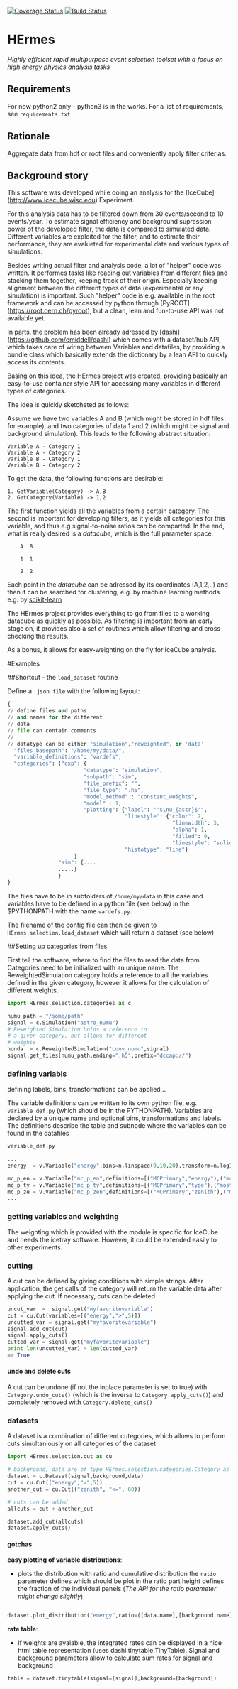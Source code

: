 [![Coverage Status](https://coveralls.io/repos/github/achim1/pyevsel/badge.svg?branch=master)](https://coveralls.io/github/achim1/pyevsel?branch=master)
[![Build Status](https://travis-ci.org/achim1/HErmes.svg?branch=master)](https://travis-ci.org/achim1/HErmes.svg?branch=master)


# HErmes

*Highly efficient rapid multipurpose event selection toolset with a focus on high energy physics analysis tasks* 


Requirements
---------------------------

For now python2 only - python3 is in the works. For a list of requirements, see `requirements.txt`


Rationale
----------------------------
Aggregate data from hdf or root files and conveniently apply filter criterias.



Background story
----------------------------

This software was developed while doing an analysis for the [IceCube] (http://www.icecube.wisc.edu) Experiment.

For this analysis data has to be filtered down from 30 events/second to 10 events/year. To estimate signal efficiency and background supression power of the developed filter, the data is compared to simulated data. Different variables are exploited for the filter, and to estimate their performance, they are evalueted for experimental data and various types of simulations. 

Besides writing actual filter and analysis code, a lot of "helper" code was written. It performes tasks like reading out variables from different files and stacking them together, keeping track of their origin.
Especially keeping alignment between the different types of data (experimental or any simulation) is important. Such "helper" code is e.g. available in the root framework and can be accessed by python through [PyROOT] (https://root.cern.ch/pyroot), but a clean, lean and fun-to-use API was not available yet.

In parts, the problem has been already adressed by [dashi] (https://github.com/emiddell/dashi) which comes with a dataset/hub API, which takes care of wiring between Variables and datafiles, by providing a bundle class which basically extends the dictionary by a lean API to quickly access its contents.

Basing on this idea, the HErmes project was created, providing basically an easy-to-use container style API for accessing many variables in different types of categories.

The idea is quickly sketcheted as follows:

Assume we have two variables A and B (which might be stored in hdf files for example), and two categories of data 1 and 2 (which might be signal and background simulation). This leads to the following abstract situation:

```
Variable A - Category 1
Variable A - Category 2
Variable B - Category 1
Variable B - Category 2
```

To get the data, the following functions are desirable:

```
1. GetVariable(Category) -> A,B
2. GetCategory(Variable) -> 1,2
```

The first function yields all the variables from a certain category.
The second is important for developing filters, as it yields all categories for this variable, and thus e.g signal-to-noise ratios can be comparted.
In the end, what is really desired is a *datacube*, which is the full parameter space:

```
    A  B 

    1  1

    2  2 
```

Each point in the *datacube* can be adressed by its coordinates (A,1,2,..) and then it can be searched for clustering, e.g. by machine learning methods e.g. by [scikit-learn](http://scikit-learn.org/stable/documentation.html)

The HErmes project provides everything to go from files to a working datacube as quickly as possible. As filtering is important from an early stage on, it provides also a set of routines which allow filtering and cross-checking the results.

As a bonus, it allows for easy-weighting on the fly for IceCube analysis.

#Examples

##Shortcut - the `load_dataset` routine

Define a `.json file` with the following layout:

```python
{
// define files and paths 
// and names for the different
// data
// file can contain comments 
//
// datatype can be either "simulation","reweighted", or 'data'
  "files_basepath": "/home/my/data/",
  "variable_definitions": "vardefs",
  "categories": {"exp": {
                        "datatype": "simulation",
                        "subpath": "sim",
                        "file_prefix": "",
                        "file_type": ".h5",
                        "model_method" : "constant_weights",
                        "model" : 1,
                        "plotting": {"label": "'$\nu_{astr}$'",
                                     "linestyle": {"color": 2,
                                                    "linewidth": 3,
                                                    "alpha": 1,
                                                    "filled": 0,
                                                    "linestyle": "solid"},
                                     "histotype": "line"}
                     }
                "sim": {....
                .....} 
                }
}
```

The files have to be in subfolders of `/home/my/data` in this case and variables have
to be defined in a python file (see below) in the $PYTHONPATH with the name `vardefs.py`.

The filename of the config file can then be given to `HErmes.selection.load_dataset` which will return a dataset (see below)

##Setting up categories from files

First tell the software, where to find the files to read the data from. Categories need to be initialized with an unique name.
The ReweightedSimulation category holds a reference to all the variables defined in the given category, however it allows for 
the calculation of different weights.

```python
import HErmes.selection.categories as c

numu_path = "/some/path"
signal = c.Simulation("astro_numu")
# Reweighted Simulation holds a reference to
# a given category, but allows for different
# weights
honda  = c.ReweightedSimulation("conv_numu",signal)
signal.get_files(numu_path,ending=".h5",prefix="dccap://")
```
### defining variabls
 defining labels, bins,
 transformations can be applied...

The variable definitions can be written to its own python file, e.g. `variable_def.py` (which should be in the PYTHONPATH).
Variables are declared by a unique name and optional bins, transformations and labels. The definitions describe the table and subnode
where the variables can be found in the datafiles

```python
variable_def.py

...
energy  = v.Variable("energy",bins=n.linspace(0,10,20),transform=n.log10,label=r"$\log(E_{rec}/$GeV$)$",definitions=[("MyReco","energy")])

mc_p_en = v.Variable("mc_p_en",definitions=[("MCPrimary","energy"),("mostEnergeticPrimary","energy")])
mc_p_ty = v.Variable("mc_p_ty",definitions=[("MCPrimary","type"),("mostEnergeticPrimary","type")],transform=conv.ConvertPrimaryToPDG)
mc_p_ze = v.Variable("mc_p_zen",definitions=[("MCPrimary","zenith"),("mostEnergeticPrimary","zenith")],transform=conv.ConvertPrimaryToPDG)
...

```


### getting variables and weighting

The weighting which is provided with the module is specific for IceCube and needs the icetray software. However, it could be extended easily to other experiments.


### cutting

A cut can be defined by giving conditions with simple strings. After application, the get calls of the category will return
the variable data after applying the cut.
If necessary, cuts can be deleted

```python
uncut_var  =  signal.get("myfavoritevariable")
cut = cu.Cut(variables=[("energy",">",5)])
uncutted_var = signal.get("myfavoritevariable")
signal.add_cut(cut)
signal.apply_cuts()
cutted_var = signal.get("myfavoritevariable")
print len(uncutted_var) > len(cutted_var)
=> True
```

#### undo and delete cuts

A cut can be undone (if not the inplace parameter is set to true) with `Category.undo_cuts()` (which is the inverse to `Category.apply_cuts()`) and completely removed with `Category.delete_cuts()`


### datasets

A dataset is a combination of different cutegories, which allows to perform cuts simultaniously on all categories of the
dataset

```python
import HErmes.selection.cut as cu

# background, data are of type HErmes.selection.categories.Category as well
dataset = c.Dataset(signal,background,data)
cut = cu.Cut(("energy",">",5))
another_cut = cu.Cut(("zenith", "<=", 60))

# cuts can be added
allcuts = cut + another_cut

dataset.add_cut(allcuts)
dataset.apply_cuts()
```

#### gotchas

**easy plotting of variable distributions**:

* plots the distribution with ratio and cumulative distribution the `ratio` parameter defines which should be plot in the ratio part height defines the fraction of the individual panels (*The API for the ratio parameter might change slightly*)

```python

dataset.plot_distribution("energy",ratio=([data.name],[background.name]),heights=[.3,.2,.2])
```




**rate table**: 

* if weights are avaiable, the integrated rates can be displayed in a nice html table representation (uses dashi.tinytable.TinyTable). Signal and background parameters allow to calculate sum rates for signal and background

```python
table = dataset.tinytable(signal=[signal],background=[background])
```







